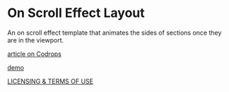 
On Scroll Effect Layout
=========
An on scroll effect template that animates the sides of sections once they are in the viewport.

[article on Codrops](http://tympanus.net/codrops/?p=15962)

[demo](http://tympanus.net/Blueprints/OnScrollEffectLayout/)

[LICENSING & TERMS OF USE](http://tympanus.net/codrops/licensing/)